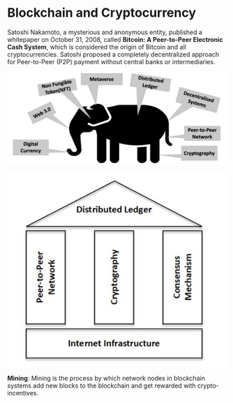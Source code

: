 # Blockchain and Cryptocurrency

Satoshi Nakamoto, a mysterious and anonymous entity, published a whitepaper
on October 31, 2008, called **Bitcoin: A Peer-to-Peer Electronic Cash System**, which is considered the
origin of Bitcoin and all cryptocurrencies. Satoshi proposed a completely decentralized approach for
Peer-to-Peer (P2P) payment without central banks or intermediaries.


![alt text](docs/pic1.png)

![alt text](docs/pic2.png)


**Mining**: Mining is the process by which network nodes in blockchain systems add new blocks
to the blockchain and get rewarded with crypto-incentives.


